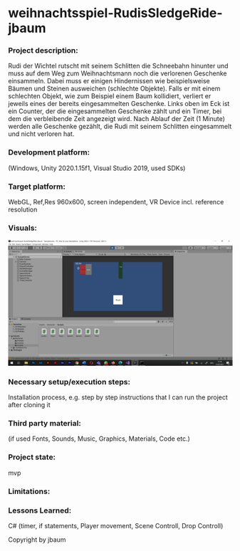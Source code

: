 # weihnachtsspiel-RudisSledgeRide-jbaum

### Project description: 
Rudi der Wichtel rutscht mit seinem Schlitten die Schneebahn hinunter und muss auf dem Weg zum Weihnachtsmann noch die verlorenen Geschenke einsammeln. Dabei muss er einigen Hindernissen wie beispielsweise Bäumen und Steinen ausweichen (schlechte Objekte). Falls er mit einem schlechten Objekt, wie zum Beispiel einem Baum kollidiert, verliert er jeweils eines der bereits eingesammelten Geschenke. Links oben im Eck ist ein Counter, der die eingesammelten Geschenke zählt und ein Timer, bei dem die verbleibende Zeit angezeigt wird. Nach Ablauf der Zeit (1 Minute) werden alle Geschenke gezählt, die Rudi mit seinem Schlitten eingesammelt und nicht verloren hat.

### Development platform: 
(Windows, Unity 2020.1.15f1, Visual Studio 2019, used SDKs)

### Target platform: 
WebGL, Ref,Res 960x600, screen independent, VR Device incl. reference resolution 

### Visuals: 
<div>
    <img src="./Screenshots/Game_screenshot.png" width="800">
</div>

### Necessary setup/execution steps: 
Installation process, e.g. step by step instructions that I can run the project after cloning it

### Third party material: 
(if used Fonts, Sounds, Music, Graphics, Materials, Code etc.)

### Project state: 
mvp

### Limitations: 

### Lessons Learned: 

C# (timer, if statements, Player movement, Scene Controll, Drop Controll)

Copyright by jbaum

